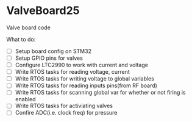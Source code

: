 # ValveBoard25
Valve board code

What to do:
 - [ ] Setup board config on STM32
 - [ ] Setup GPIO pins for valves
 - [ ] Configure LTC2990 to work with current and voltage
 - [ ] Write RTOS tasks for reading voltage, current
 - [ ] Write RTOS tasks for writing voltage to global variables
 - [ ] Write RTOS tasks for reading inputs pins(from RF board)
 - [ ] Write RTOS tasks for scanning global var for whether or not firing is enabled
 - [ ] Write RTOS tasks for activiating valves
 - [ ] Confire ADC(i.e. clock freq) for pressure
